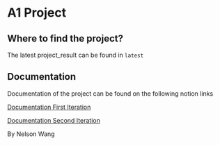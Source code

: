 # A1 Project

## Where to find the project?

The latest project_result can be found in `latest`

## Documentation
Documentation of the project can be found on the following notion links

[Documentation First Iteration](https://wngnelson.notion.site/Project-1a-fcbbbbc8cf714e72b1a0306aa25ad38c)

[Documentation Second Iteration](https://wngnelson.notion.site/Project-1A-Part-2-3cbb43de740d4ac395216d1bb2b34ecd)

By Nelson Wang
